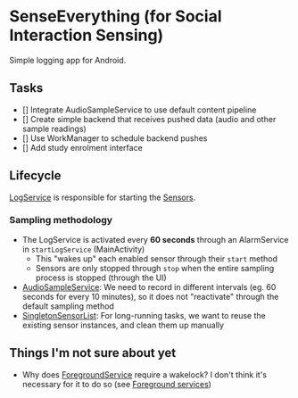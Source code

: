 # SenseEverything (for Social Interaction Sensing)
Simple logging app for Android.

## Tasks
- [] Integrate AudioSampleService to use default content pipeline
- [] Create simple backend that receives pushed data (audio and other sample readings)
- [] Use WorkManager to schedule backend pushes
- [] Add study enrolment interface

## Lifecycle
[LogService](app-android/app/src/main/java/de/mimuc/senseeverything/service/LogService.java) is responsible for starting the [Sensors](app-android/app/src/main/java/de/mimuc/senseeverything/sensor).

### Sampling methodology
* The LogService is activated every **60 seconds** through an AlarmService in `startLogService` (MainActivity)
    * This "wakes up" each enabled sensor through their `start` method
    * Sensors are only stopped through `stop` when the entire sampling process is stopped (through the UI)
* [AudioSampleService](app-android/app/src/main/java/de/mimuc/senseeverything/sensor/implementation/AudioSampleSensor.java): We need to record in different intervals (eg. 60 seconds for every 10 minutes), so it does not "reactivate" through the default sampling method
* [SingletonSensorList](app-android/app/src/main/java/de/mimuc/senseeverything/sensor/SingletonSensorList.java): For long-running tasks, we want to reuse the existing sensor instances, and clean them up manually

## Things I'm not sure about yet
* Why does [ForegroundService]() require a wakelock? I don't think it's necessary for it to do so (see [Foreground services](https://developer.android.com/develop/background-work/services/foreground-services))